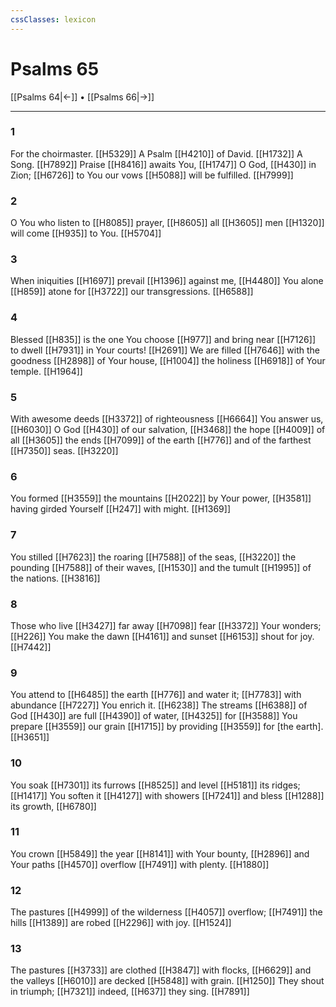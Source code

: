 ```yaml
---
cssClasses: lexicon
---
```


# Psalms 65

[[Psalms 64|←]] • [[Psalms 66|→]]

---

### 1
For the choirmaster. [[H5329]] A Psalm [[H4210]] of David. [[H1732]] A Song. [[H7892]] Praise [[H8416]] awaits You, [[H1747]] O God, [[H430]] in Zion; [[H6726]] to You  our vows [[H5088]] will be fulfilled. [[H7999]]

### 2
O You who listen to [[H8085]] prayer, [[H8605]] all [[H3605]] men [[H1320]] will come [[H935]] to You. [[H5704]]

### 3
When iniquities [[H1697]] prevail [[H1396]] against me, [[H4480]] You alone [[H859]] atone for [[H3722]] our transgressions. [[H6588]]

### 4
Blessed [[H835]] is the one You choose [[H977]] and bring near [[H7126]] to dwell [[H7931]] in Your courts! [[H2691]] We are filled [[H7646]] with the goodness [[H2898]] of Your house, [[H1004]] the holiness [[H6918]] of Your temple. [[H1964]]

### 5
With awesome deeds [[H3372]] of righteousness [[H6664]] You answer us, [[H6030]] O God [[H430]] of our salvation, [[H3468]] the hope [[H4009]] of all [[H3605]] the ends [[H7099]] of the earth [[H776]] and of the farthest [[H7350]] seas. [[H3220]]

### 6
You formed [[H3559]] the mountains [[H2022]] by Your power, [[H3581]] having girded Yourself [[H247]] with might. [[H1369]]

### 7
You stilled [[H7623]] the roaring [[H7588]] of the seas, [[H3220]] the pounding [[H7588]] of their waves, [[H1530]] and the tumult [[H1995]] of the nations. [[H3816]]

### 8
Those who live [[H3427]] far away [[H7098]] fear [[H3372]] Your wonders; [[H226]] You make the dawn [[H4161]] and sunset [[H6153]] shout for joy. [[H7442]]

### 9
You attend to [[H6485]] the earth [[H776]] and water it; [[H7783]] with abundance [[H7227]] You enrich it. [[H6238]] The streams [[H6388]] of God [[H430]] are full [[H4390]] of water, [[H4325]] for [[H3588]] You prepare [[H3559]] our grain [[H1715]] by providing [[H3559]] for [the earth]. [[H3651]]

### 10
You soak [[H7301]] its furrows [[H8525]] and level [[H5181]] its ridges; [[H1417]] You soften it [[H4127]] with showers [[H7241]] and bless [[H1288]] its growth, [[H6780]]

### 11
You crown [[H5849]] the year [[H8141]] with Your bounty, [[H2896]] and Your paths [[H4570]] overflow [[H7491]] with plenty. [[H1880]]

### 12
The pastures [[H4999]] of the wilderness [[H4057]] overflow; [[H7491]] the hills [[H1389]] are robed [[H2296]] with joy. [[H1524]]

### 13
The pastures [[H3733]] are clothed [[H3847]] with flocks, [[H6629]] and the valleys [[H6010]] are decked [[H5848]] with grain. [[H1250]] They shout in triumph; [[H7321]] indeed, [[H637]] they sing. [[H7891]]

